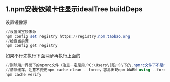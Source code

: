## 1.npm安装依赖卡住显示idealTree buildDeps

设置镜像源

```powershell
//设置淘宝镜像源
npm config set registry https://registry.npm.taobao.org
//检查当前源
npm config get registry
```

如果不行先执行下面两步再执行上面的

```powershell
//删除用户界面下的npmrc文件（注意一定是用户C:\Users\{账户}\下的.npmrc文件下不是nodejs里面）
//清除缓存，注意不要用npm cache clean --force，容易出现npm WARN using --force I sure hope you know what you are doing.
npm cache verify
```

